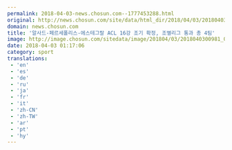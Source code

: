 ```yaml
---
permalink: 2018-04-03-news.chosun.com--1777453288.html
original: http://news.chosun.com/site/data/html_dir/2018/04/03/2018040301023.html
domain: news.chosun.com
title: '알사드-페르세폴리스-에스테그랄 ACL 16강 조기 확정, 조별리그 통과 총 4팀'
image: http://image.chosun.com/sitedata/image/201804/03/2018040300981_0.jpg
date: 2018-04-03 01:17:06
category: sport
translations: 
 - 'en'
 - 'es'
 - 'de'
 - 'ru'
 - 'ja'
 - 'fr'
 - 'it'
 - 'zh-CN'
 - 'zh-TW'
 - 'ar'
 - 'pt'
 - 'hy'
---
```


